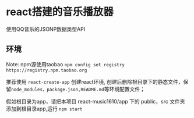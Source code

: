 # react搭建的音乐播放器

使用QQ音乐的JSONP数据类型API

## 环境

Note: npm源使用taobao `npm config set registry https://registry.npm.taobao.org`

推荐使用 `react-create-app` 创建react环境, 创建后删除根目录下的静态文件，保留`node_modules，package.json,README.md`等环境配置文件；

假如根目录为app，请把本项目 react-music1610/app 下的 public，src 文件夹添加到根目录app,运行 `npm start`

